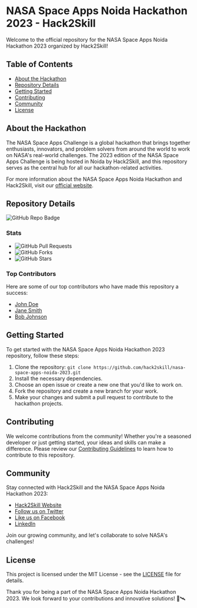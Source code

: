 # NASA Space Apps Noida Hackathon 2023 - Hack2Skill

Welcome to the official repository for the NASA Space Apps Noida Hackathon 2023 organized by Hack2Skill!

## Table of Contents
- [About the Hackathon](#about-the-hackathon)
- [Repository Details](#repository-details)
- [Getting Started](#getting-started)
- [Contributing](#contributing)
- [Community](#community)
- [License](#license)

## About the Hackathon

The NASA Space Apps Challenge is a global hackathon that brings together enthusiasts, innovators, and problem solvers from around the world to work on NASA's real-world challenges. The 2023 edition of the NASA Space Apps Challenge is being hosted in Noida by Hack2Skill, and this repository serves as the central hub for all our hackathon-related activities.

For more information about the NASA Space Apps Noida Hackathon and Hack2Skill, visit our [official website](https://www.hack2skill.com).

## Repository Details

![GitHub Repo Badge](https://img.shields.io/badge/GitHub-Repository-blue)

### Stats

- ![GitHub Pull Requests](https://img.shields.io/github/issues-pr/hack2skill/nasa-space-apps-noida-2023)
- ![GitHub Forks](https://img.shields.io/github/forks/hack2skill/nasa-space-apps-noida-2023)
- ![GitHub Stars](https://img.shields.io/github/stars/hack2skill/nasa-space-apps-noida-2023)

### Top Contributors

Here are some of our top contributors who have made this repository a success:

- [John Doe](https://github.com/johndoe)
- [Jane Smith](https://github.com/janesmith)
- [Bob Johnson](https://github.com/bobjohnson)

## Getting Started

To get started with the NASA Space Apps Noida Hackathon 2023 repository, follow these steps:

1. Clone the repository: `git clone https://github.com/hack2skill/nasa-space-apps-noida-2023.git`
2. Install the necessary dependencies.
3. Choose an open issue or create a new one that you'd like to work on.
4. Fork the repository and create a new branch for your work.
5. Make your changes and submit a pull request to contribute to the hackathon projects.

## Contributing

We welcome contributions from the community! Whether you're a seasoned developer or just getting started, your ideas and skills can make a difference. Please review our [Contributing Guidelines](CONTRIBUTING.md) to learn how to contribute to this repository.

## Community

Stay connected with Hack2Skill and the NASA Space Apps Noida Hackathon 2023:

- [Hack2Skill Website](https://www.hack2skill.com)
- [Follow us on Twitter](https://twitter.com/hack2skill)
- [Like us on Facebook](https://www.facebook.com/hack2skill)
- [LinkedIn](https://www.linkedin.com/company/hack2skill)

Join our growing community, and let's collaborate to solve NASA's challenges!

## License

This project is licensed under the MIT License - see the [LICENSE](LICENSE) file for details.

Thank you for being a part of the NASA Space Apps Noida Hackathon 2023. We look forward to your contributions and innovative solutions! 🚀🛰️
